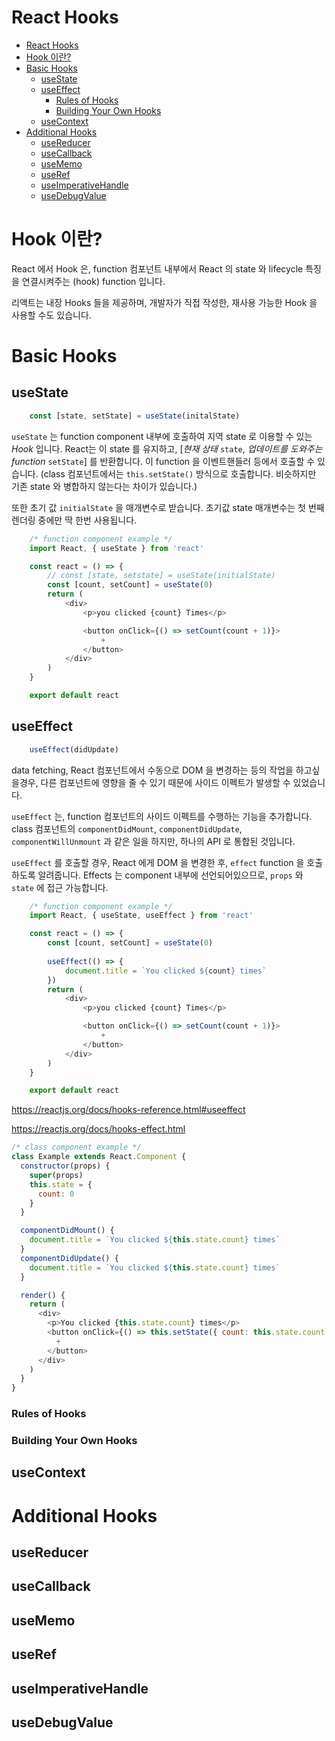 # React Hooks

- [React Hooks](#react-hooks)
- [Hook 이란?](#hook-이란)
- [Basic Hooks](#basic-hooks)
  - [useState](#usestate)
  - [useEffect](#useeffect)
    - [Rules of Hooks](#rules-of-hooks)
    - [Building Your Own Hooks](#building-your-own-hooks)
  - [useContext](#usecontext)
- [Additional Hooks](#additional-hooks)
  - [useReducer](#usereducer)
  - [useCallback](#usecallback)
  - [useMemo](#usememo)
  - [useRef](#useref)
  - [useImperativeHandle](#useimperativehandle)
  - [useDebugValue](#usedebugvalue)

# Hook 이란?

React 에서 Hook 은, function 컴포넌트 내부에서 React 의 state 와 lifecycle 특징을 연결시켜주는 (hook) function 입니다.

리액트는 내장 Hooks 들을 제공하며, 개발자가 직접 작성한, 재사용 가능한 Hook 을 사용할 수도 있습니다.

# Basic Hooks

## useState

``` js
    const [state, setState] = useState(initalState) 
```

`useState` 는 function component 내부에 호출하여 지역 state 로 이용할 수 있는 *Hook* 입니다. React는 이 state 를 유지하고, [*현재 상태* `state`, *업데이트를 도와주는 function* `setState`] 를 반환합니다. 이 function 을 이벤트핸들러 등에서 호출할 수 있습니다. (class 컴포넌트에서는 `this.setState()` 방식으로 호출합니다. 비슷하지만 기존 state 와 병합하지 않는다는 차이가 있습니다.)

또한 초기 값 `initialState` 을 매개변수로 받습니다. 초기값 state 매개변수는 첫 번째 렌더링 중에만 딱 한번 사용됩니다.

``` js
    /* function component example */
    import React, { useState } from 'react'

    const react = () => {
        // const [state, setstate] = useState(initialState)
        const [count, setCount] = useState(0)
        return (
            <div>
                <p>you clicked {count} Times</p>

                <button onClick={() => setCount(count + 1)}>
                    +
                </button>
            </div>
        )
    }

    export default react

```

## useEffect

``` js
    useEffect(didUpdate) 
```
data fetching, React 컴포넌트에서 수동으로 DOM 을 변경하는  등의 작업을 하고싶을경우, 다른 컴포넌트에 영향을 줄 수 있기 때문에 사이드 이펙트가 발생할 수 있었습니다.

`useEffect` 는, function 컴포넌트의 사이드 이펙트를 수행하는 기능을 추가합니다. class 컴포넌트의 `componentDidMount`, `componentDidUpdate`, `componentWillUnmount` 과 같은 일을 하지만, 하나의 API 로 통합된 것입니다.
 
`useEffect` 를 호출할 경우, React 에게 DOM 을 변경한 후, `effect` function 을 호출하도록 알려줍니다. Effects 는 component 내부에 선언되어있으므로, `props` 와 `state` 에 접근 가능합니다.

``` js
    /* function component example */
    import React, { useState, useEffect } from 'react'

    const react = () => {
        const [count, setCount] = useState(0)
        
        useEffect(() => {
            document.title = `You clicked ${count} times`
        })
        return (
            <div>
                <p>you clicked {count} Times</p>

                <button onClick={() => setCount(count + 1)}>
                    +
                </button>
            </div>
        )
    }

    export default react
```
https://reactjs.org/docs/hooks-reference.html#useeffect

https://reactjs.org/docs/hooks-effect.html

``` js
/* class component example */
class Example extends React.Component {
  constructor(props) {
    super(props)
    this.state = {
      count: 0
    }
  }

  componentDidMount() {
    document.title = `You clicked ${this.state.count} times`
  }
  componentDidUpdate() {
    document.title = `You clicked ${this.state.count} times`
  }

  render() {
    return (
      <div>
        <p>You clicked {this.state.count} times</p>
        <button onClick={() => this.setState({ count: this.state.count + 1 })}>
          +
        </button>
      </div>
    )
  }
}
```

### Rules of Hooks

### Building Your Own Hooks

## useContext

# Additional Hooks

## useReducer

## useCallback

## useMemo

## useRef

## useImperativeHandle

## useDebugValue